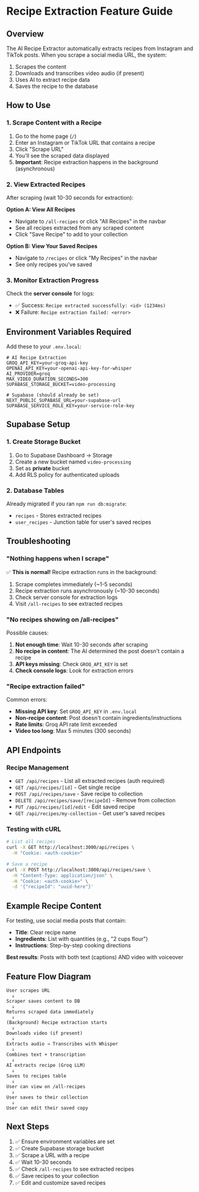 # Recipe Extraction Feature Guide

## Overview
The AI Recipe Extractor automatically extracts recipes from Instagram and TikTok posts. When you scrape a social media URL, the system:
1. Scrapes the content
2. Downloads and transcribes video audio (if present)
3. Uses AI to extract recipe data
4. Saves the recipe to the database

## How to Use

### 1. Scrape Content with a Recipe
1. Go to the home page (`/`)
2. Enter an Instagram or TikTok URL that contains a recipe
3. Click "Scrape URL"
4. You'll see the scraped data displayed
5. **Important**: Recipe extraction happens in the background (asynchronous)

### 2. View Extracted Recipes
After scraping (wait 10-30 seconds for extraction):

**Option A: View All Recipes**
- Navigate to `/all-recipes` or click "All Recipes" in the navbar
- See all recipes extracted from any scraped content
- Click "Save Recipe" to add to your collection

**Option B: View Your Saved Recipes**
- Navigate to `/recipes` or click "My Recipes" in the navbar
- See only recipes you've saved

### 3. Monitor Extraction Progress
Check the **server console** for logs:
- ✅ Success: `Recipe extracted successfully: <id> (1234ms)`
- ❌ Failure: `Recipe extraction failed: <error>`

## Environment Variables Required

Add these to your `.env.local`:

```env
# AI Recipe Extraction
GROQ_API_KEY=your-groq-api-key
OPENAI_API_KEY=your-openai-api-key-for-whisper
AI_PROVIDER=groq
MAX_VIDEO_DURATION_SECONDS=300
SUPABASE_STORAGE_BUCKET=video-processing

# Supabase (should already be set)
NEXT_PUBLIC_SUPABASE_URL=your-supabase-url
SUPABASE_SERVICE_ROLE_KEY=your-service-role-key
```

## Supabase Setup

### 1. Create Storage Bucket
1. Go to Supabase Dashboard → Storage
2. Create a new bucket named `video-processing`
3. Set as **private** bucket
4. Add RLS policy for authenticated uploads

### 2. Database Tables
Already migrated if you ran `npm run db:migrate`:
- `recipes` - Stores extracted recipes
- `user_recipes` - Junction table for user's saved recipes

## Troubleshooting

### "Nothing happens when I scrape"
✅ **This is normal!** Recipe extraction runs in the background:
1. Scrape completes immediately (~1-5 seconds)
2. Recipe extraction runs asynchronously (~10-30 seconds)
3. Check server console for extraction logs
4. Visit `/all-recipes` to see extracted recipes

### "No recipes showing on /all-recipes"
Possible causes:
1. **Not enough time**: Wait 10-30 seconds after scraping
2. **No recipe in content**: The AI determined the post doesn't contain a recipe
3. **API keys missing**: Check `GROQ_API_KEY` is set
4. **Check console logs**: Look for extraction errors

### "Recipe extraction failed"
Common errors:
- **Missing API key**: Set `GROQ_API_KEY` in `.env.local`
- **Non-recipe content**: Post doesn't contain ingredients/instructions
- **Rate limits**: Groq API rate limit exceeded
- **Video too long**: Max 5 minutes (300 seconds)

## API Endpoints

### Recipe Management
- `GET /api/recipes` - List all extracted recipes (auth required)
- `GET /api/recipes/[id]` - Get single recipe
- `POST /api/recipes/save` - Save recipe to collection
- `DELETE /api/recipes/save/[recipeId]` - Remove from collection
- `PUT /api/recipes/[id]/edit` - Edit saved recipe
- `GET /api/recipes/my-collection` - Get user's saved recipes

### Testing with cURL

```bash
# List all recipes
curl -X GET http://localhost:3000/api/recipes \
  -H "Cookie: <auth-cookie>"

# Save a recipe
curl -X POST http://localhost:3000/api/recipes/save \
  -H "Content-Type: application/json" \
  -H "Cookie: <auth-cookie>" \
  -d '{"recipeId": "uuid-here"}'
```

## Example Recipe Content

For testing, use social media posts that contain:
- **Title**: Clear recipe name
- **Ingredients**: List with quantities (e.g., "2 cups flour")
- **Instructions**: Step-by-step cooking directions

**Best results**: Posts with both text (captions) AND video with voiceover

## Feature Flow Diagram

```
User scrapes URL
  ↓
Scraper saves content to DB
  ↓
Returns scraped data immediately
  ↓
(Background) Recipe extraction starts
  ↓
Downloads video (if present)
  ↓
Extracts audio → Transcribes with Whisper
  ↓
Combines text + transcription
  ↓
AI extracts recipe (Groq LLM)
  ↓
Saves to recipes table
  ↓
User can view on /all-recipes
  ↓
User saves to their collection
  ↓
User can edit their saved copy
```

## Next Steps

1. ✅ Ensure environment variables are set
2. ✅ Create Supabase storage bucket
3. ✅ Scrape a URL with a recipe
4. ✅ Wait 10-30 seconds
5. ✅ Check `/all-recipes` to see extracted recipes
6. ✅ Save recipes to your collection
7. ✅ Edit and customize saved recipes

